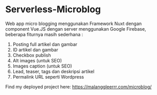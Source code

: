 # Serverless-Microblog
Web app micro blogging menggunakan Framework Nuxt dengan component Vue.JS dengan server menggunakan Google Firebase, 
beberapa fiturnya masih sederhana :
1.  Posting full artikel dan gambar
2.  ID artikel dan gambar
3.  Checkbox publish
4.  Alt images (untuk SEO)
5.  Images caption (untuk SEO)
6.  Lead, teaser, tags dan deskripsi artikel
7.  Permalink URL seperti Wordpress

Find my deployed project here: https://malanggleerrr.com/microblog/
